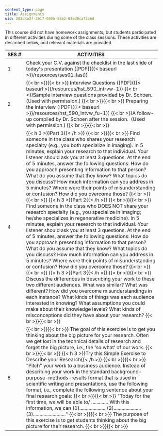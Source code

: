 ```yaml
---
content_type: page
title: Assignments
uid: 202d4a2f-3617-099b-58e2-84ed8ca73b6d
---
```


This course did not have homework assignments, but students participated in different activities during some of the class sessions. These activities are described below, and relevant materials are provided.

| SES # | ACTIVITIES |
| --- | --- |
| 1 | Check your C.V. against the checklist in the last slide of today's presentation ([PDF]({{< baseurl >}}/resources/ses01_last)) |
| 2 |  {{< br >}}{{< br >}} Interview Questions ([PDF]({{< baseurl >}}/resources/hst_590_intrvw-1))  {{< br >}}Sample interview questions provided by Dr. Schoen.  (Used with permission.) {{< br >}}{{< br >}} Preparing the Interview ([PDF]({{< baseurl >}}/resources/hst_590_intvw_fu-1))  {{< br >}}A follow-up compiled by Dr. Schoen after the session.  (Used with permission.) {{< br >}}{{< br >}}  |
| 4 | {{< h 3 >}}Part 1{{< /h >}} {{< br >}}{{< br >}} Find someone in the class who shares your research specialty (e.g., you both specialize in imaging). In 5 minutes, explain your research to that individual. Your listener should ask you at least 3 questions. At the end of 5 minutes, answer the following questions: How do you approach presenting information to that person? What do you assume that they know? What topics do you discuss? How much information can you address in 5 minutes? Where were their points of misunderstanding or confusion? How did you overcome those? {{< br >}}{{< br >}} {{< h 3 >}}Part 2{{< /h >}} {{< br >}}{{< br >}} Find someone in the class who DOES NOT share your research specialty (e.g., you specialize in imaging; he/she specializes in regenerative medicine). In 5 minutes, explain your research to that individual. Your listener should ask you at least 3 questions. At the end of 5 minutes, answer the following questions: How do you approach presenting information to that person? What do you assume that they know? What topics do you discuss? How much information can you address in 5 minutes? Where were their points of misunderstanding or confusion? How did you overcome those? {{< br >}}{{< br >}} {{< h 3 >}}Part 3{{< /h >}} {{< br >}}{{< br >}} Discuss the differences in describing your work to these two different audiences. What was similar? What was different? How did you overcome misunderstandings in each instance? What kinds of things was each audience interested in knowing? What assumptions you could make about their knowledge levels? What kinds of misconceptions did they have about your research? {{< br >}}{{< br >}}  |
| 8 |  {{< br >}}{{< br >}} The goal of this exercise is to get you thinking about the big picture for your research. Often we get lost in the technical details of research and forget the big picture, i.e., the 'so what' of our work. {{< br >}}{{< br >}} {{< h 3 >}}Try this Simple Exercise to Describe your Research{{< /h >}} {{< br >}}{{< br >}} "Pitch" your work to a business audience. Instead of describing your work in the standard background-purpose-methods-results format that is used in scientific writing and presentations, use the following format, i.e., complete the following sentence about your final research goals: {{< br >}}{{< br >}} "Today for the first time, we will be able to/ ............. With this information, we can (1).................... (2)..................... (3)........................." {{< br >}}{{< br >}} The purpose of this exercise is to get students thinking about the big picture for their research. {{< br >}}{{< br >}}